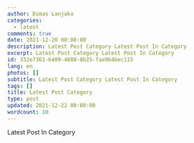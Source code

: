 ```yaml
---
author: Dimas Lanjaka
categories:
  - latest
comments: true
date: 2021-12-20 00:00:00
description: Latest Post Category Latest Post In Category
excerpt: Latest Post Category Latest Post In Category
id: 332e7361-6409-4888-8b25-fae9b4bec115
lang: en
photos: []
subtitle: Latest Post Category Latest Post In Category
tags: []
title: Latest Post Category
type: post
updated: 2021-12-22 00:00:00
wordcount: 10
---
```


Latest Post In Category